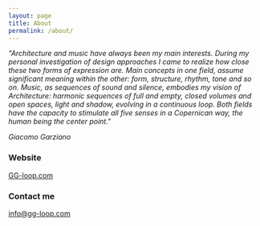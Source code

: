 ```yaml
---
layout: page
title: About
permalink: /about/
---
```


<i> "Architecture and music have always been my main interests.
During my personal investigation of design approaches I came to realize how close these two forms of expression are.
Main concepts in one field, assume significant meaning within the other: form, structure, rhythm, tone and so on. Music, as
sequences of sound and silence, embodies my vision of Architecture: harmonic sequences of full and empty, closed volumes
and open spaces, light and shadow, evolving in a continuous loop.
Both fields have the capacity to stimulate all five senses in a Copernican way, the human being the center point." 

Giacomo Garziano </i>

### Website

<a href="http://www.gg-loop.com/">GG-loop.com</a>


### Contact me

[info@gg-loop.com](mailto:info@gg-loop.com)
